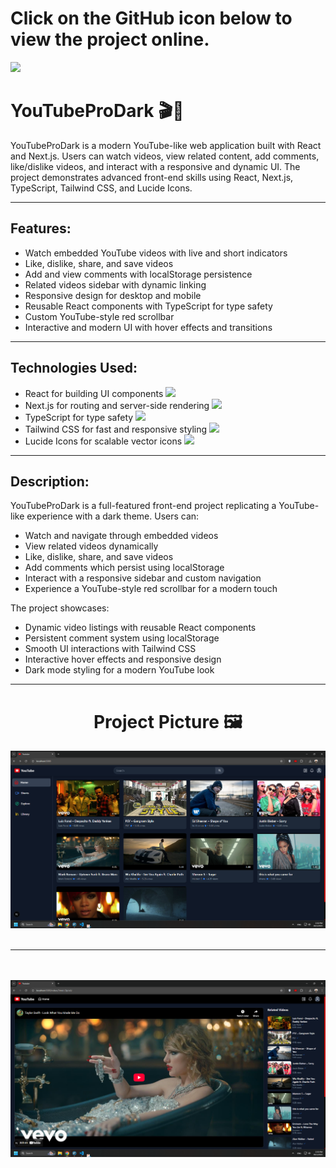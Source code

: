 <div>
  <h1>Click on the GitHub icon below to view the project online.</h1>
  <a href="https://github.com/hamiparsa/YouTubeProDark">
    <img src="https://img.shields.io/badge/github-%23121011.svg?style=for-the-badge&logo=github&logoColor=white"/>
  </a>
</div>

# YouTubeProDark 🎬🔴

YouTubeProDark is a modern YouTube-like web application built with React and Next.js. Users can watch videos, view related content, add comments, like/dislike videos, and interact with a responsive and dynamic UI. The project demonstrates advanced front-end skills using React, Next.js, TypeScript, Tailwind CSS, and Lucide Icons.

---

## Features:

<ul>
  <li>Watch embedded YouTube videos with live and short indicators</li>
  <li>Like, dislike, share, and save videos</li>
  <li>Add and view comments with localStorage persistence</li>
  <li>Related videos sidebar with dynamic linking</li>
  <li>Responsive design for desktop and mobile</li>
  <li>Reusable React components with TypeScript for type safety</li>
  <li>Custom YouTube-style red scrollbar</li>
  <li>Interactive and modern UI with hover effects and transitions</li>
</ul>

---

## Technologies Used:

<ul>
  <li>
    React for building UI components
    <img width='20px' src='https://skillicons.dev/icons?i=react'>
  </li>
  <li>
    Next.js for routing and server-side rendering
    <img width='20px' src='https://skillicons.dev/icons?i=next'>
  </li>
  <li>
    TypeScript for type safety
    <img width='20px' src='https://skillicons.dev/icons?i=typescript'>
  </li>
  <li>
    Tailwind CSS for fast and responsive styling
    <img width='20px' src='https://skillicons.dev/icons?i=tailwindcss'>
  </li>
  <li>
    Lucide Icons for scalable vector icons
    <img width='20px' src='https://skillicons.dev/icons?i=lucide'>
  </li>
</ul>

---

## Description:

YouTubeProDark is a full-featured front-end project replicating a YouTube-like experience with a dark theme. Users can:

- Watch and navigate through embedded videos
- View related videos dynamically
- Like, dislike, share, and save videos
- Add comments which persist using localStorage
- Interact with a responsive sidebar and custom navigation
- Experience a YouTube-style red scrollbar for a modern touch

The project showcases:

- Dynamic video listings with reusable React components
- Persistent comment system using localStorage
- Smooth UI interactions with Tailwind CSS
- Interactive hover effects and responsive design
- Dark mode styling for a modern YouTube look

---

<h1 align="center">Project Picture 🖼️</h1>

<div align="center">
  <img src="/pic1.png" width="700px" />
  <br/> <br/>
  <hr/>
  <br/> <br/>
  <img src="/pic2.png" width="700px" />
</div>




